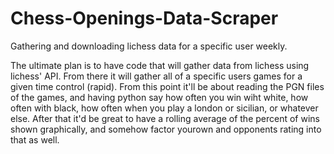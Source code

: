 # Chess-Openings-Data-Scraper
Gathering and downloading lichess data for a specific user weekly.

The ultimate plan is to have code that will gather data from lichess using lichess' API. From there it will gather all of a specific users games for a given time control (rapid). From this point it'll be about reading the PGN files of the games, and having python say how often you win wiht white, how often with black, how often when you play a london or sicilian, or whatever else. After that it'd be great to have a rolling average of the percent of wins shown graphically, and somehow factor yourown and opponents rating into that as well. 
